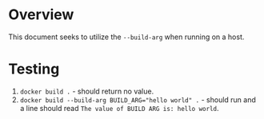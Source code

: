 # Overview

This document seeks to utilize the `--build-arg` when running on a host.

# Testing

1. `docker build .` - should return no value.
2. `docker build --build-arg BUILD_ARG="hello world" .` - should run and a line should read `The value of BUILD ARG is: hello world`.

